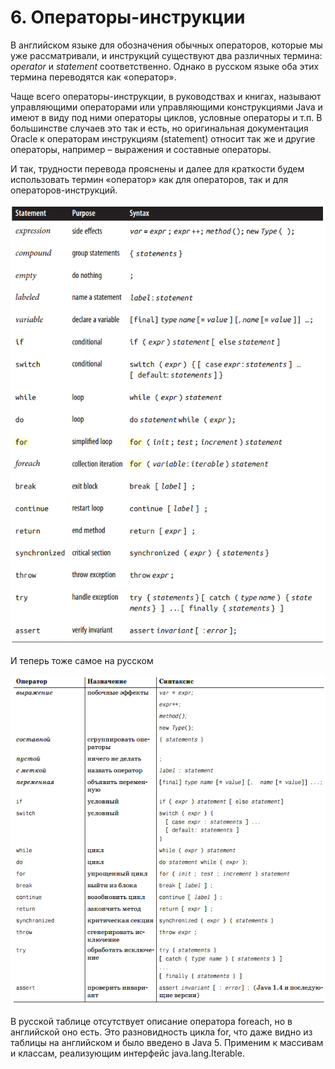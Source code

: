 # 6. Операторы-инструкции

В английском языке для обозначения обычных операторов, которые мы уже рассматривали, и инструкций существуют два различных термина: _operator_ и _statement_ соответственно. Однако в русском языке оба этих термина переводятся как «оператор».

Чаще всего операторы-инструкции, в руководствах и книгах, называют управляющими операторами или управляющими конструкциями Java и имеют в виду под ними операторы циклов, условные операторы и т.п. В большинстве случаев это так и есть, но оригинальная документация Oracle к операторам инструкциям \(statement\) относит так же и другие операторы, например – выражения и составные операторы.

И так, трудности перевода прояснены и далее для краткости будем использовать термин «оператор» как для операторов, так и для операторов-инструкций.

![&#x440;&#x438;&#x441;. 6-1](../.gitbook/assets/6-1.png)

И теперь тоже самое на русском

![&#x440;&#x438;&#x441;. 6-2](../.gitbook/assets/6-2.png)

В русской таблице отсутствует описание оператора foreach, но в английской оно есть. Это разновидность цикла for, что даже видно из таблицы на английском и было введено в Java 5. Применим к массивам и классам, реализующим интерфейс java.lang.Iterable.

